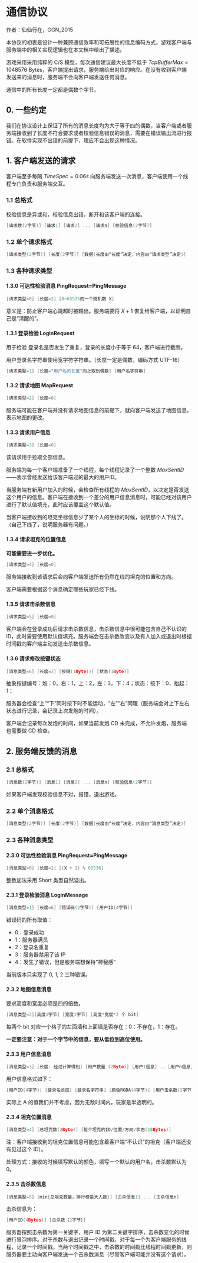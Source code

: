 # 通信协议

作者：仙仙行在，GGN_2015

本协议的初衷是设计一种兼顾通信效率和可拓展性的信息编码方式，游戏客户端与服务端中的相关实现逻辑也在本文档中给出了描述。

游戏采用采用纯粹的 C/S 模型，每次通信建议最大长度不低于 $TcpBufferMax=1048576$ Bytes，客户端提出请求，服务端给出对应的响应。在没有收到客户端发送来的消息时，服务端不会向客户端发送任何消息。

通信中的所有长度一定都是偶数个字节。

## 0. 一些约定

我们在协议设计上保证了所有的消息长度均为大于等于四的偶数，当客户端或者服务端接收到了长度不符合要求或者校验信息错误的消息，需要在错误输出流进行报错。在软件实现不出错的前提下，理应不会出现这种情况。

## 1. 客户端发送的请求 

客户端至多每隔 $TimeSpec=0.06s$ 向服务端发送一次消息，客户端使用一个线程专门负责和服务端交互。

### 1.1 总格式

校验信息是异或和，校验信息出错，断开和该客户端的连接。

```c
[请求数(2字节)] [请求1] [请求2] ... [请求n] [校验信息(2字节)]
```

### 1.2 单个请求格式

```c
[请求类型(2字节)] [长度(2字节)] [数据(长度由“长度”决定，内容由“请求类型”决定)]
```

### 1.3 各种请求类型

#### 1.3.0 可达性检验消息 PingRequest=PingMessage

```c
[请求类型=0] [长度=2] [0~65535的一个随机数 X]
```

意义是：防止客户端心跳超时被踢出。服务端要将 $X+1$ 恢复给客户端，以证明自己是“清醒的”。

#### 1.3.1 登录检验 LoginRequest

用于检验 登录名是否发生了重复，登录的长度小于等于 64，客户端进行截断。

用户登录名字符串使用宽字符字符串。（长度一定是偶数，编码方式 UTF-16）

```c
[请求类型=1] [长度="用户名的长度"向上取到偶数] [用户名字符串] 
```

#### 1.3.2 请求地图 MapRequest

```c
[请求类型=2] [长度=0]
```

服务端可能在客户端并没有请求地图信息的前提下，就向客户端发送了地图信息，表示地图的更改。

#### 1.3.3 请求用户信息

```c
[请求类型=3] [长度=0]
```

该请求用于拉取全部信息。

服务端为每一个客户端准备了一个线程，每个线程记录了一个整数 $MaxSentID$——表示曾经发送给该客户端过的最大的用户ID。

当服务端有新用户加入的时候，会检查所有线程的 $MaxSentID$，以决定是否发送这个用户的信息。客户端在接收到一个差分的用户信息消息时，可能已经对该用户进行了默认值填充，此时应该覆盖这个默认值。

当客户端接收到的坦克坐标信息少了某个人的坐标的时候，说明那个人下线了。（自己下线了，说明服务器有问题。）

#### 1.3.4 请求坦克的位置信息

**可能需要进一步优化。**

```c
[请求类型=4] [长度=0]
```

服务端接收到该请求后会向客户端发送所有仍然在线的坦克的位置和方向。

客户端需要根据这个消息确定哪些玩家已经下线。

#### 1.3.5 请求击杀数信息

```c
[请求类型=5] [长度=0]
```

客户端会在登录成功后请求击杀数信息，击杀数信息中很可能包含自己不认识的 ID，此时需要使用默认值填充。服务端会在击杀数改变以及有人加入或退出时根据时间戳向客户端主动发送击杀数信息。

#### 1.3.6 请求修改按键状态

```c
[消息类型=6] [长度=2] [按键(1Byte))] [状态(1Byte)]
```

抽象按键编号：炮：0，右：1，上：2，左：3，下：4；状态：按下：0，抬起：1；

服务器会检查“上”“下”同时按下时不能运动，“左”“右”同理（服务端会对上下左右状态进行记录，会记录上次发炮的时间）。

客户端会记录每次发炮的时间，如果当前发炮 CD 未完成，不允许发炮，服务端也需要做 CD 检查。

## 2. 服务端反馈的消息

### 2.1 总格式

```c
[消息数(2字节)] [消息1] [消息2] ... [消息n] [校验信息(2字节)]
```

如果客户端发现校验信息不对，报错，退出游戏。

### 2.2 单个消息格式

 ```c
 [消息类型(2字节)] [长度(2字节)] [数据(长度由“长度”决定，内容由“消息类型”决定)]
 ```

### 2.3 各种消息类型

#### 2.3.0 可达性检验消息 PingRequest=PingMessage

```c
[消息类型=0] [长度=2] [(X + 1) % 65536]
```

整数加法采用 Short 类型自然溢出。

#### 2.3.1 登录检验消息 LoginMessage

```c
[消息类型=1] [长度=6] [错误码(2字节)] [用户ID(4字节)]
```

错误码的所有取值：

- 0：登录成功
- 1：服务器满员
- 2：登录名重复
- 3：服务器禁用了该 IP
- 4：发生了错误，但是服务端想保持“神秘感”

当前版本只实现了 0, 1, 2 三种错误。

#### 2.3.2 地图信息消息

要求高度和宽度必须是四的倍数。

```c
[消息类型=2][高度1字节] [宽度1字节] [高度*宽度*2 个 bit]
```

每两个 bit 对应一个格子的左面墙和上面墙是否存在：0：不存在，1：存在。

**一定要注意：对于一个字节中的信息，要从低位到高位使用。**

#### 2.3.3 用户信息消息

```c
[消息类型=3] [长度: 经过计算得到] [用户数量 (2Byte)] [用户1信息] .. [用户n信息]
```

用户信息格式如下：

```c
[用户ID(4字节)] [登录名长度] [登录名字符串] [颜色RGBA(4字节)] [用户击杀数(2字节)]
```

实际上 A 的值我们并不考虑，因为无敌时间内，玩家是半透明的。

#### 2.3.4 坦克位置消息

```c
[消息类型=4] [总坦克数(2Byte)] [每个坦克的ID/位置/方向/状态(18Bytes)]
```

注：客户端接收到的坦克位置信息可能包含着客户端“不认识”的坦克（客户端还没有见过这个 ID）。

处理方式：接收的时候填写默认的颜色，填写一个默认的用户名，击杀数默认为 0。

#### 2.3.5 击杀数信息

```c
[消息类型=5] [min{总坦克数量，排行榜最大人数}] [击杀信息1] ... [击杀信息n]
```

击杀信息为：

```c
[用户ID(4Bytes)] [击杀数（2字节）]
```

服务器按照击杀数为第一关键字，用户 ID 为第二关键字排序，击杀数变化的时候进行冒泡排序。对于杀数与退出记录一个时间戳，对于每一个为客户端服务的线程，记录一个时间戳。当两个时间戳之中，击杀数的时间戳比线程时间戳更新，则服务器要主动向客户端发送一个击杀数消息（尽管客户端可能并没有这个请求）。

